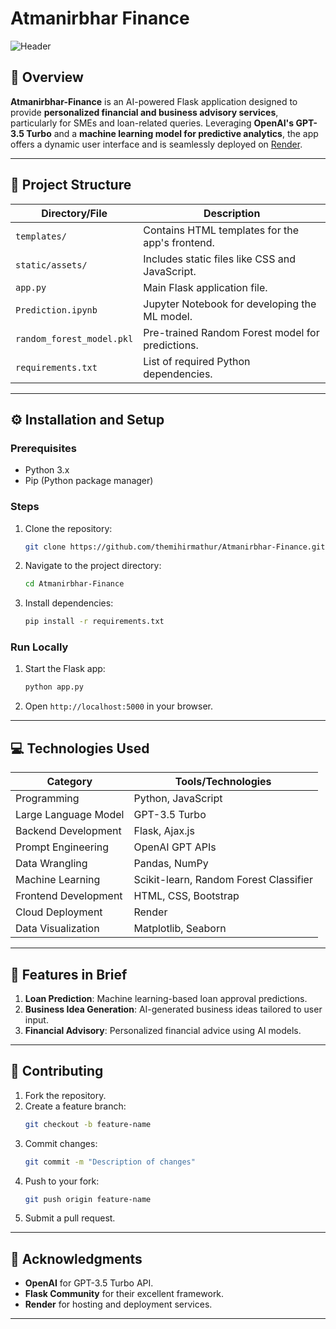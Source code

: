 # Atmanirbhar Finance  
![Header](https://capsule-render.vercel.app/api?type=wave&color=gradient&height=300&section=header&text=Atmanirbhar%20Finance%20&fontSize=50)

## 🚀 **Overview**  
**Atmanirbhar-Finance** is an AI-powered Flask application designed to provide **personalized financial and business advisory services**, particularly for SMEs and loan-related queries. Leveraging **OpenAI's GPT-3.5 Turbo** and a **machine learning model for predictive analytics**, the app offers a dynamic user interface and is seamlessly deployed on [Render](https://finai-t4wc.onrender.com).

---

## 📁 **Project Structure**  

| Directory/File         | Description                                           |  
|------------------------|-------------------------------------------------------|  
| `templates/`           | Contains HTML templates for the app's frontend.      |  
| `static/assets/`       | Includes static files like CSS and JavaScript.       |  
| `app.py`               | Main Flask application file.                         |  
| `Prediction.ipynb`     | Jupyter Notebook for developing the ML model.        |  
| `random_forest_model.pkl` | Pre-trained Random Forest model for predictions.   |  
| `requirements.txt`     | List of required Python dependencies.                |  

---

## ⚙️ **Installation and Setup**  

### **Prerequisites**  
- Python 3.x  
- Pip (Python package manager)  

### **Steps**  
1. Clone the repository:  
   ```bash  
   git clone https://github.com/themihirmathur/Atmanirbhar-Finance.git  
   ```  
2. Navigate to the project directory:  
   ```bash  
   cd Atmanirbhar-Finance 
   ```  
3. Install dependencies:  
   ```bash  
   pip install -r requirements.txt  
   ```  

### **Run Locally**  
1. Start the Flask app:  
   ```bash  
   python app.py  
   ```  
2. Open `http://localhost:5000` in your browser.  

---

## 💻 **Technologies Used**  

| **Category**          | **Tools/Technologies**                               |  
|-----------------------|-----------------------------------------------------|  
| Programming           | Python, JavaScript                                  |  
| Large Language Model  | GPT-3.5 Turbo                                       |  
| Backend Development   | Flask, Ajax.js                                      |  
| Prompt Engineering    | OpenAI GPT APIs                                     |  
| Data Wrangling        | Pandas, NumPy                                       |  
| Machine Learning      | Scikit-learn, Random Forest Classifier              |  
| Frontend Development  | HTML, CSS, Bootstrap                                |  
| Cloud Deployment      | Render                                              |  
| Data Visualization    | Matplotlib, Seaborn                                 |  

---

## 🌟 **Features in Brief**  
1. **Loan Prediction**: Machine learning-based loan approval predictions.  
2. **Business Idea Generation**: AI-generated business ideas tailored to user input.  
3. **Financial Advisory**: Personalized financial advice using AI models.  

---

## 🤝 **Contributing**  

1. Fork the repository.  
2. Create a feature branch:  
   ```bash  
   git checkout -b feature-name  
   ```  
3. Commit changes:  
   ```bash  
   git commit -m "Description of changes"  
   ```  
4. Push to your fork:  
   ```bash  
   git push origin feature-name  
   ```  
5. Submit a pull request.  

---

## 🙏 **Acknowledgments**  
- **OpenAI** for GPT-3.5 Turbo API.  
- **Flask Community** for their excellent framework.  
- **Render** for hosting and deployment services.  

---  
